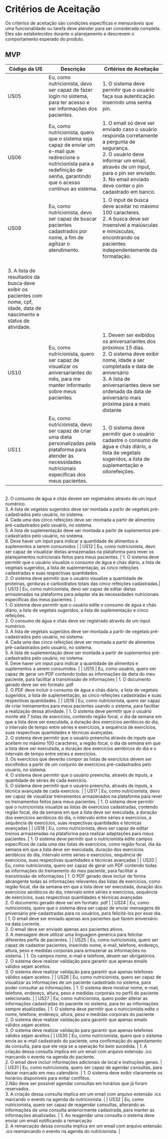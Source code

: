 # Critérios de Aceitação

Os critérios de aceitação são condições específicas e mensuráveis que uma funcionalidade ou tarefa deve atender para ser considerada completa. Eles são estabelecidos durante o planejamento e descrevem o comportamento esperado do produto.

## MVP

| Código da US | Descrição | Critérios de Aceitação |
|--------------|-----------|------------------------|
| US05 | Eu, como nutricionista, devo ser capaz de fazer login no sistema, para ter acesso e ver informações dos pacientes. | 1. O sistema deve permitir que o usuário faça sua autenticação inserindo uma senha pin. |
| US06 | Eu, como nutricionista, quero que o sistema seja capaz de enviar um e-mail que redirecione o nutricionista para a redefinição de senha, garantindo que o acesso contínuo ao sistema. | 1. O email só deve ser enviado caso o usuário responda corretamente a pergunta de segurança.<br> 2. O usuário deve informar um email, através de um input, para o pin ser enviado.<br> 3. No email enviado deve conter o pin cadastrado em banco. |
| US09 | Eu, como nutricionista, devo ser capaz de buscar pacientes cadastrados por nome, a fim de agilizar o atendimento. | 1. O input de busca deve aceitar no máximo 100 caracteres.<br>2. A busca deve ser insensível a maiúsculas e minúsculas, encontrando os pacientes independentemente da formatação.
<br>3. A lista de resultados da busca deve exibir os pacientes com nome, cpf, idade, data de nascimento e status de atividade. |
| US10 | Eu, como nutricionista, quero ser capaz de visualizar os aniversariantes do mês, para me manter informado sobre meus pacientes | 1. Devem ser exibidos os aniversariantes dos próximos 15 dias. <br> 2. O sistema deve exibir nome, idade a ser completada e data de aniversário<br>3. A lista de aniversariantes deve ser ordenada da data de aniversário mais próxima para a mais distante |
| US11 | Eu, como nutricionista, devo ser capaz de criar uma dieta personalizadas pela plataforma para atender às necessidades nutricionais específicas dos meus pacientes. | 1. O sistema deve permitir que o usuário cadastre o consumo de água e chás diário, a lista de vegetais sugeridos, a lista de suplementação e oitorefeições.
<br> 2. O consumo de água e chás devem ser registrados através de um input numérico.
<br> 3. A lista de vegetais sugeridos deve ser montada a partir de vegetais pré-cadastrados pelo usuário, no sistema.
<br> 4. Cada uma das cinco refeições deve ser montada a partir de alimentos pré-cadastrados pelo usuário, no sistema.
<br> 5. A lista de suplementação deve ser montada a partir de suplementos pré-cadastrados pelo usuário, no sistema.
<br> 6. Deve haver um input para indicar a quantidade de alimentos e suplementos a serem consumidos |
| US12 | Eu, como nutricionista, devo ser capaz de visualizar dietas armazenadas na plataforma para rever os planejamentos nutricionais feitos para meus pacientes. | 1. O sistema deve permitir que o usuário visualize o consumo de água e chás diário, a lista de vegetais sugeridos, a lista de suplementação, as cinco refeições cadastradas e suas respectivas quantidades.
<br>2. O sistema deve permitir que o usuário visualize a quantidade de proteínas, gorduras e carboidratos totais das cinco refeições cadastradas.|
| US13 | Eu, como nutricionista, devo ser capaz de editar dietas armazenadas na plataforma para adaptar ela às necessidades nutricionais específicas dos meus pacientes.  | <br>1. O sistema deve permitir que o usuário edite o consumo de água e chás diário, a lista de vegetais sugeridos, a lista de suplementação e cinco refeições.
<br>2. O consumo de água e chás deve ser registrado através de um input numérico.
<br>3. A lista de vegetais sugeridos deve ser montada a partir de vegetais pré-cadastrados pelo usuário, no sistema.
<br>4. Cada uma das cinco refeições deve ser montada a partir de alimentos pré-cadastrados pelo usuário, no sistema.
<br>5. A lista de suplementação deve ser montada a partir de suplementos pré-cadastrados pelo usuário, no sistema.
<br>6. Deve haver um input para indicar a quantidade de alimentos e suplementos a serem consumidos. |
| US15 | Eu, como usuário, quero ser capaz de gerar um PDF contendo todas as informações da dieta do meu paciente, para facilitar a transmissão de informações  | 1. O documento gerado deve ser em formato .pdf
<br>2. O PDF  deve incluir  o consumo de água e chás diário, a lista de vegetais sugeridos, a lista de suplementação, as cinco refeições cadastradas e suas respectivas quantidades. |
| US16 | Eu, como nutricionista, quero ser capaz de criar treinamentos para meus pacientes usando o sistema, para facilitar a realização dessa atividade. | 1. O sistema deve permitir que o usuário monte até 7 listas de exercícios, contendo região focal, o dia da semana em que a lista deve ser executada, a duração dos exercícios aeróbicos do dia, o intervalo de tempo entre séries e exercícios, a sequência de exercícios, suas respectivas quantidades e técnicas avançadas.
<br>2. O sistema deve permitir que o usuário preencha através de inputs que aceitem no máximo 100 caracteres, a região focal, o dia da semana em que a lista deve ser executada, a duração dos exercícios aeróbicos do dia e o intervalo de tempo entre séries e exercícios.
<br>3. Os exercícios que deverão compor as listas de exercícios devem ser escolhidos a partir de um conjunto de exercícios pré-cadastrados pelo usuário, no sistema.
<br>4. O sistema deve permitir que o usuário preencha, através de inputs, a quantidade de séries de cada exercício.
<br>5. O sistema deve permitir que o usuário preencha, através de inputs, a técnica avançada de cada exercício. |
| US17 | Eu, como nutricionista, devo ser capaz de visualizar treinamentos armazenados na plataforma para rever os treinamentos feitos para meus pacientes. | 1. O sistema deve permitir que o nutricionista visualize as listas de exercícios cadastradas, contendo região focal, dia da semana em que a lista deve ser executada, a duração dos exercícios aeróbicos do dia, o intervalo entre séries e exercícios, a sequência de exercícios, suas respectivas quantidades e técnicas avançadas |
| US18 | Eu, como nutricionista, devo ser capaz de editar treinos armazenadas na plataforma para realizar adaptações para meus pacientes. | 1. O sistema deve permitir que o nutricionista edite campos específicos
de cada uma das listas de exercícios, como região focal, dia da semana em que a lista deve ser executada, duração dos exercícios aeróbicos do dia, intervalo entre séries e exercícios, sequência de exercícios, suas respectivas quantidades e técnicas avançadas |
| US20 | Eu, como nutricionista, quero ser capaz de gerar um PDF contendo todas as informações do treinamento do meu paciente, para facilitar a transmissão de informações  | 1. O PDF gerado deve incluir de forma abrangente todas as informações relevantes das listas de exercícios, como região focal, dia da semana em que a lista deve ser executada, duração dos exercícios aeróbicos do dia, intervalo entre séries e exercícios, sequência de exercícios, suas respectivas quantidades e técnicas avançadas <br> 2. O documento gerado deve ser em formato .pdf |
| US24 | Eu, como nutricionista, quero que o sistema deva ser capaz de enviar mensagens de aniversário pré-cadastradas para os usuários, para felicitá-los por esse dia.  | 1. O email deve ser enviado apenas aos pacientes que fazem aniversário na data corrente. <br>2.  O email deve ser enviado apenas aos pacientes ativos.
<br>3. A mensagem deve utilizar uma linguagem genérica para felicitar diferentes perfis de pacientes. |
| US25 | Eu, como nutricionista, quero ser capaz de cadastrar pacientes, inserindo nome, e-mail, telefone, endereço, altura, peso e medidas corporais para armazenar as informações no sistema. | 1. Os campos nome, e-mail e telefone, devem ser obrigatórios.
<Br>2. O sistema deve realizar validação para garantir que apenas emails válidos sejam aceitos.
<Br>3. O sistema deve realizar validação para garantir que apenas telefones válidos sejam aceitos.  |
| US26 | Eu, como nutricionista, quero ser capaz de visualizar as informações de um paciente cadastrado no sistema, para poder consultar as informações.  | 1. O sistema deve mostrar nome, e-mail, telefone, endereço, altura, peso e medidas corporais no perfil do paciente selecionado.  |
| US27 | Eu, como nutricionista, quero poder alterar as informações cadastradas do paciente no sistema, para ter as informações sempre atualizadas.  | 1. O sistema deve permitir que o nutricionista edite o nome, telefone, endereço, altura, peso e medidas corporais do paciente
<br>2. O sistema deve realizar validação para garantir que apenas emails válidos sejam aceitos.
<Br>3. O sistema deve realizar validação para garantir que apenas telefones válidos sejam aceitos.|
| US30 | Eu, como nutricionista, quero que o sistema envie ao e-mail cadastrado do paciente, uma confirmação do agendamento da consulta, para que ele veja se a operação foi bem sucedida. | 1. A criação dessa consulta implica em um email com arquivo extensão .ics marcando o evento na agenda do paciente.
<br>2. O email deve incluir informações adicionais de local e instruções gerais. |
| US31 | Eu, como nutricionista, quero ser capaz de agendar consultas, para deixar marcado em meu calendário. | 1. O sistema deve exibir claramente os horários disponíveis para evitar conflitos.
<br>2.Não deve ser possível  agendar consultas em horários que já foram reservados.
<br>3. A criação dessa consulta implica em um email com arquivo extensão .ics marcando o evento na agenda do nutricionista. |
| US32 | Eu, como nutricionista, quero ser capaz de reagendar consultas, alterando as informações de uma consulta anteriormente cadastrada, para manter as informações atualizadas.  | 1. Ao reagendar uma consulta o sistema deve enviar um email notificando a remarcação
<br>2.  A remarcação dessa consulta implica em um email com arquivo extensão .ics reamarcando o evento na agenda do nutricionista.  |
